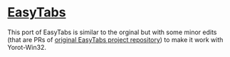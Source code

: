 # [EasyTabs](https://github.com/lstratman/EasyTabs)

This port of EasyTabs is similar to the orginal but with some minor edits (that are PRs of [original EasyTabs project repository](https://github.com/lstratman/EasyTabs)) to make it work with Yorot-Win32.
